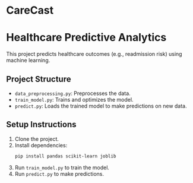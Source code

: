 # CareCast

# Healthcare Predictive Analytics

This project predicts healthcare outcomes (e.g., readmission risk) using machine learning.

## Project Structure
- `data_preprocessing.py`: Preprocesses the data.
- `train_model.py`: Trains and optimizes the model.
- `predict.py`: Loads the trained model to make predictions on new data.

## Setup Instructions
1. Clone the project.
2. Install dependencies:
   ```bash
   pip install pandas scikit-learn joblib
   ```
3. Run `train_model.py` to train the model.
4. Run `predict.py` to make predictions.
